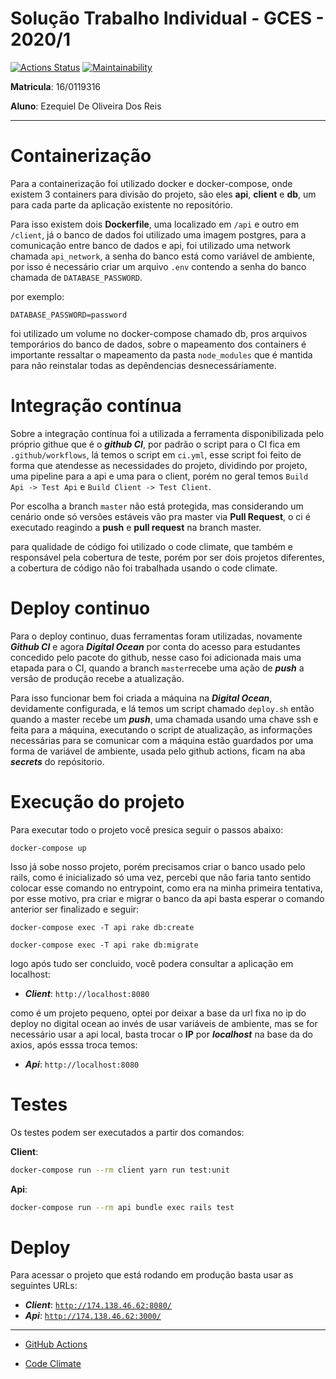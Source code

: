 # Solução Trabalho Individual - GCES - 2020/1

[![Actions Status](https://github.com/EzequielDeOliveira/Trabalho-Individual-2020-1/workflows/CI/badge.svg)](https://github.com/EzequielDeOliveira/Trabalho-Individual-2020-1/actions)
[![Maintainability](https://api.codeclimate.com/v1/badges/a99a88d28ad37a79dbf6/maintainability)](https://codeclimate.com/github/codeclimate/codeclimate/maintainability)

**Matricula**: 16/0119316

**Aluno**: Ezequiel De Oliveira Dos Reis

---

# Containerização
Para  a containerização foi utilizado docker e docker-compose, onde existem 3 containers para divisão do projeto, são eles **api**, **client** e **db**, um para cada parte da aplicação existente no repositório.

Para isso existem dois **Dockerfile**, uma localizado em `/api` e outro em `/client`, já o banco de dados foi utilizado uma imagem postgres, para a comunicação entre banco de dados e api, foi utilizado uma network chamada `api_network`, a senha do banco está como variável de ambiente, por isso é necessário criar um arquivo `.env` contendo a senha do banco chamada de `DATABASE_PASSWORD`.

por exemplo: 

```
DATABASE_PASSWORD=password
```

foi utilizado um volume no docker-compose chamado db, pros arquivos temporários do banco de dados, sobre o mapeamento dos containers é importante ressaltar o mapeamento da pasta `node_modules` que é mantida para não reinstalar todas as depêndencias desnecessáriamente.

# Integração contínua
Sobre a integração contínua foi a utilizada a ferramenta disponibilizada pelo próprio githue que é o ***github CI***, por padrão o script para o CI fica em `.github/workflows`, lá temos o script em `ci.yml`, esse script foi feito de forma que atendesse as necessidades do projeto, dividindo por projeto, uma pipeline para a api e uma para o client, porém no geral temos `Build Api -> Test Api` e `Build Client -> Test Client`.

Por escolha a branch `master` não está protegida, mas considerando um cenário onde só versões estáveis vão pra master via **Pull Request**, o ci é executado reagindo a **push** e **pull request** na branch master.

para qualidade de código foi utilizado o code climate, que também e responsável pela cobertura de teste, porém por ser dois projetos diferentes, a cobertura de código não  foi trabalhada usando o code climate.

# Deploy continuo
Para o deploy continuo, duas ferramentas foram utilizadas, novamente ***Github CI*** e agora ***Digital Ocean*** por conta do acesso para estudantes concedido pelo pacote do github, nesse caso foi adicionada mais uma etapada para o CI, quando a branch `master`recebe uma ação de ***push*** a versão de produção recebe a atualização. 

Para isso funcionar bem foi criada a máquina na ***Digital Ocean***, devidamente configurada, e lá temos um script chamado `deploy.sh` então quando a master recebe um ***push***, uma chamada usando uma chave ssh e feita para a máquina, executando o script de atualização, as informações necessárias para se comunicar com a máquina estão guardados por uma forma de variável de ambiente, usada pelo github actions, ficam na aba ***secrets*** do repósitorio.

# Execução do projeto
Para executar todo o projeto você presica seguir o passos abaixo:

```docker-compose up```

Isso já sobe nosso projeto, porém precisamos criar o banco usado pelo rails, como é inicializado só uma vez, percebi que não faria tanto sentido colocar esse comando no entrypoint, como era na minha primeira tentativa, por esse motivo, pra criar e migrar o banco da api basta esperar o comando anterior ser finalizado e seguir:

```docker-compose exec -T api rake db:create```

```docker-compose exec -T api rake db:migrate```

logo após tudo ser concluido, você podera consultar a aplicação em localhost:

- ***Client***:  `http://localhost:8080`

como é um projeto pequeno, optei por deixar a base da url fixa no ip do deploy no digital ocean ao invés de usar variáveis de ambiente, mas se for necessário usar a api local, basta trocar o **IP** por ***localhost*** na base da do axios, após esssa troca temos:

- ***Api***:  `http://localhost:8080`

# Testes 
Os testes podem ser executados a partir dos comandos:

**Client**:

```sh
docker-compose run --rm client yarn run test:unit
```

**Api**:

```sh
docker-compose run --rm api bundle exec rails test
```

# Deploy
Para acessar o projeto que está rodando em produção basta usar as seguintes URLs:

- ***Client***: [`http://174.138.46.62:8080/`](http://174.138.46.62:8080/)
- ***Api***: [`http://174.138.46.62:3000/`](http://174.138.46.62:3000/)

---

- [GitHub Actions](https://github.com/EzequielDeOliveira/Trabalho-Individual-2020-1/actions)

- [Code Climate](https://codeclimate.com/github/EzequielDeOliveira/Trabalho-Individual-2020-1)